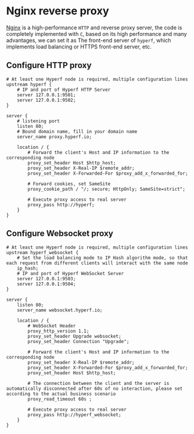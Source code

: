 # Nginx reverse proxy

[Nginx](http://nginx.org/) is a high-performance `HTTP` and reverse proxy server, the code is completely implemented with `C`, based on its high performance and many advantages, we can set it as The front-end server of `hyperf`, which implements load balancing or HTTPS front-end server, etc.

## Configure HTTP proxy

```nginx
# At least one Hyperf node is required, multiple configuration lines
upstream hyperf {
    # IP and port of Hyperf HTTP Server
    server 127.0.0.1:9501;
    server 127.0.0.1:9502;
}

server {
    # listening port
    listen 80; 
    # Bound domain name, fill in your domain name
    server_name proxy.hyperf.io;

    location / {
        # Forward the client's Host and IP information to the corresponding node
        proxy_set_header Host $http_host;
        proxy_set_header X-Real-IP $remote_addr;
        proxy_set_header X-Forwarded-For $proxy_add_x_forwarded_for;
        
        # Forward cookies, set SameSite
        proxy_cookie_path / "/; secure; HttpOnly; SameSite=strict";
        
        # Execute proxy access to real server
        proxy_pass http://hyperf;
    }
}
```

## Configure Websocket proxy

```nginx
# At least one Hyperf node is required, multiple configuration lines
upstream hyperf_websocket {
    # Set the load balancing mode to IP Hash algorithm mode, so that each request from different clients will interact with the same node
    ip_hash;
    # IP and port of Hyperf WebSocket Server
    server 127.0.0.1:9503;
    server 127.0.0.1:9504;
}

server {
    listen 80;
    server_name websocket.hyperf.io;
    
    location / {
        # WebSocket Header
        proxy_http_version 1.1;
        proxy_set_header Upgrade websocket;
        proxy_set_header Connection "Upgrade";
        
        # Forward the client's Host and IP information to the corresponding node  
        proxy_set_header X-Real-IP $remote_addr;
        proxy_set_header X-Forwarded-For $proxy_add_x_forwarded_for;
        proxy_set_header Host $http_host;
    
        # The connection between the client and the server is automatically disconnected after 60s of no interaction, please set according to the actual business scenario
        proxy_read_timeout 60s ;
        
        # Execute proxy access to real server
        proxy_pass http://hyperf_websocket;
    }
}
```
